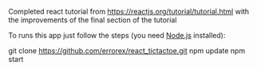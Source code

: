 Completed react tutorial from https://reactjs.org/tutorial/tutorial.html with the improvements of the final section of the tutorial

To runs this app just follow the steps (you need [Node.js](https://nodejs.org/en/download/) installed):

git clone https://github.com/errorex/react_tictactoe.git
npm update
npm start
